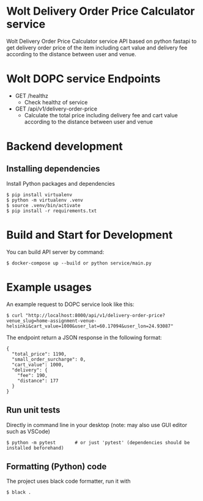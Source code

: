 # Wolt Delivery Order Price Calculator service

Wolt Delivery Order Price Calculator service API based on python fastapi to get delivery order price of the item including cart value and delivery fee according to the distance between user and venue.

# Wolt DOPC service Endpoints

- GET /healthz
    * Check healthz of service
- GET /api/v1/delivery-order-price
    * Calculate the total price including delivery fee and cart value according to the distance between user and venue 
  

# Backend development

## Installing dependencies

Install Python packages and dependencies

```shell
$ pip install virtualenv
$ python -m virtualenv .venv
$ source .venv/bin/activate
$ pip install -r requirements.txt 
```

# Build and Start for Development
You can build API server by command:

```shell
$ docker-compose up --build or python service/main.py
```

# Example usages
An example request to DOPC service look like this:

```shell
$ curl "http://localhost:8000/api/v1/delivery-order-price?venue_slug=home-assignment-venue-helsinki&cart_value=1000&user_lat=60.17094&user_lon=24.93087"
```
The endpoint return a JSON response in the following format:

```shell
{
  "total_price": 1190,
  "small_order_surcharge": 0,
  "cart_value": 1000,
  "delivery": {
    "fee": 190,
    "distance": 177
  }
}
```


## Run unit tests
Directly in command line in your desktop (note: may also use GUI editor such as VSCode)
```
$ python -m pytest       # or just 'pytest' (dependencies should be installed beforehand)
```

## Formatting (Python) code

The project uses black code formatter, run it with

```shell
$ black .
```
